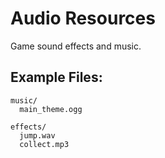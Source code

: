 # Audio Resources

Game sound effects and music.

## Example Files:
```
music/
  main_theme.ogg
  
effects/
  jump.wav
  collect.mp3
```
